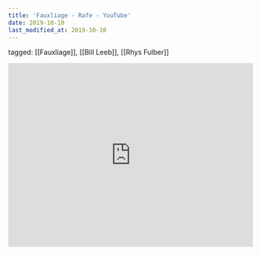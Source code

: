 ```yaml
---
title: 'Fauxliage - Rafe - YouTube'
date: 2019-10-10
last_modified_at: 2019-10-10
---
```

tagged: [[Fauxliage]], [[Bill Leeb]], [[Rhys Fulber]]
<iframe allow="accelerometer; autoplay; clipboard-write; encrypted-media; gyroscope; picture-in-picture" allowfullscreen="" frameborder="0" height="375" id="youtube_iframe" src="https://www.youtube.com/embed/EGPzE1qZWRA?feature=oembed&amp;enablejsapi=1&amp;origin=https://safe.txmblr.com&amp;wmode=opaque" width="500"></iframe>
